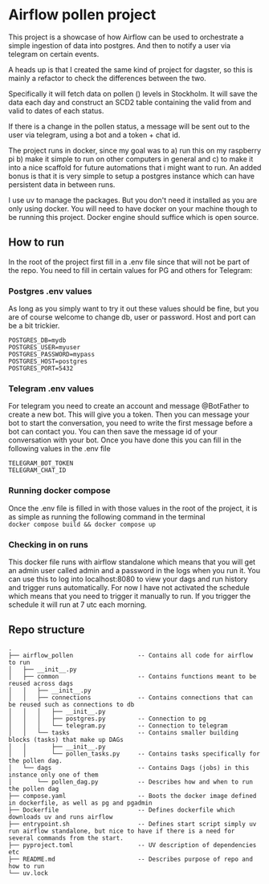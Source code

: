 # Airflow pollen project
This project is a showcase of how Airflow can be used to
orchestrate a simple ingestion of data into postgres. And
then to notify a user via telegram on certain events. 

A heads up is that I created the same kind of project for
dagster, so this is mainly a refactor to check the
differences between the two.

Specifically it will fetch data on pollen () levels in
Stockholm. It will save the data each day and construct an
SCD2 table containing the valid from and valid to dates of
each status.

If there is a change in the pollen status, a message will be
sent out to the user via telegram, using a bot and a token +
chat id.

The project runs in docker, since my goal was to a) run this
on my raspberry pi b) make it simple to run on other
computers in general and c) to make it into a nice scaffold
for future automations that i might want to run. An added
bonus is that it is very simple to setup a postgres instance
which can have persistent data in between runs.

I use uv to manage the packages. But you don't need it
installed as you are only using docker. You will need to
have docker on your machine though to be running this
project. Docker engine should suffice which is open source.

## How to run
In the root of the project first fill in a .env file since
that will not be part of the repo. You need to fill in
certain values for PG and others for Telegram:

### Postgres .env values
As long as you simply want to try it out these values should
be fine, but you are of course welcome to change db, user or
password. Host and port can be a bit trickier.
```
POSTGRES_DB=mydb  
POSTGRES_USER=myuser  
POSTGRES_PASSWORD=mypass  
POSTGRES_HOST=postgres  
POSTGRES_PORT=5432  
```

### Telegram .env values
For telegram you need to create an account and message
@BotFather to create a new bot. This will give you a token.
Then you can message your bot to start the conversation, you
need to write the first message before a bot can contact
you. You can then save the message id of your conversation
with your bot. Once you have done this you can fill in the 
following values in the .env file  
```
TELEGRAM_BOT_TOKEN  
TELEGRAM_CHAT_ID  
```

### Running docker compose
Once the .env file is filled in with those values in the
root of the project, it is as simple as running the
following command in the terminal  
`docker compose build && docker compose up`

### Checking in on runs
This docker file runs with airflow standalone which means
that you will get an admin user called admin and a password
in the logs when you run it. You can use this to log into
localhost:8080 to view your dags and run history and trigger
runs automatically. For now I have not activated the
schedule which means that you need to trigger it manually to
run. If you trigger the schedule it will run at 7 utc each
morning.

## Repo structure
```
.
├── airflow_pollen                  -- Contains all code for airflow to run
│   ├── __init__.py
│   ├── common                      -- Contains functions meant to be reused across dags
│   │   ├── __init__.py
│   │   ├── connections             -- Contains connections that can be reused such as connections to db
│   │   │   ├── __init__.py
│   │   │   ├── postgres.py         -- Connection to pg
│   │   │   └── telegram.py         -- Connection to telegram
│   │   └── tasks                   -- Contains smaller building blocks (tasks) that make up DAGs 
│   │       ├── __init__.py
│   │       └── pollen_tasks.py     -- Contains tasks specifically for the pollen dag.
│   └── dags                        -- Contains Dags (jobs) in this instance only one of them
│       └── pollen_dag.py           -- Describes how and when to run the pollen dag
├── compose.yaml                    -- Boots the docker image defined in dockerfile, as well as pg and pgadmin
├── Dockerfile                      -- Defines dockerfile which downloads uv and runs airflow
├── entrypoint.sh                   -- Defines start script simply uv run airflow standalone, but nice to have if there is a need for several commands from the start.
├── pyproject.toml                  -- UV description of dependencies etc
├── README.md                       -- Describes purpose of repo and how to run
└── uv.lock                         
```

